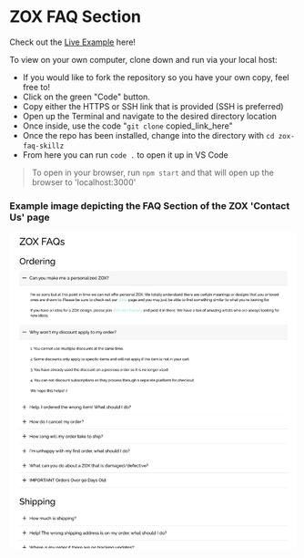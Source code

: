 # ZOX FAQ Section

Check out the [Live Example](https://zox-faq-dev.netlify.app/) here!


To view on your own computer, clone down and run via your local host:

- If you would like to fork the repository so you have your own copy, feel free to!
- Click on the green "Code" button.
- Copy either the HTTPS or SSH link that is provided (SSH is preferred)
- Open up the Terminal and navigate to the desired directory location
- Once inside, use the code "`git clone` copied_link_here"
- Once the repo has been installed, change into the directory with `cd zox-faq-skillz`
- From here you can run `code .` to open it up in VS Code

> To open in your browser, run `npm start` and that will open up the browser to 'localhost:3000'

### Example image depicting the FAQ Section of the ZOX 'Contact Us' page

<img src='./src/assets/faq-section-detailed.png' alt="FAQ">
